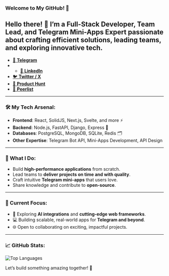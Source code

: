 ### Welcome to My GitHub! 🌟  

Hello there! 👋 I’m a **Full-Stack Developer**, **Team Lead**, and **Telegram Mini-Apps Expert** passionate about crafting efficient solutions, leading teams, and exploring innovative tech.  
---

- [📱 **Telegram**](https://t.me/IgorBlink)
- - [💼 **LinkedIn**](https://www.linkedin.com/in/igor-martynyuk/)   
- [🐦 **Twitter / X**](https://x.com/IgorBlinkk)  
- [🚀 **Product Hunt**](https://www.producthunt.com/@igor_martinyuk)  
- [🌱 **Peerlist**](https://peerlist.io/igorblink)
---

### 🛠️ My Tech Arsenal:  
- **Frontend**: React, SolidJS, Next.js, Svelte, and more ⚡  
- **Backend**: Node.js, FastAPI, Django, Express 🚀  
- **Databases**: PostgreSQL, MongoDB, SQLite, Redis 🗂️  
- **Other Expertise**: Telegram Bot API, Mini-Apps Development, API Design  

---

### 🌟 What I Do:  
- Build **high-performance applications** from scratch.  
- Lead teams to **deliver projects on time and with quality**.  
- Craft intuitive **Telegram mini-apps** that users love.  
- Share knowledge and contribute to **open-source**.  

---

### 🔭 Current Focus:  
- 🚀 Exploring **AI integrations** and **cutting-edge web frameworks**.  
- 💻 Building scalable, real-world apps for **Telegram and beyond**.  
- 🌐 Open to collaborating on exciting, impactful projects.  

---

### 📈 GitHub Stats:  


![Top Languages](https://github-readme-stats.vercel.app/api/top-langs/?username=IgorBlink&layout=compact&theme=radical)  

Let’s build something amazing together! 🚀  
